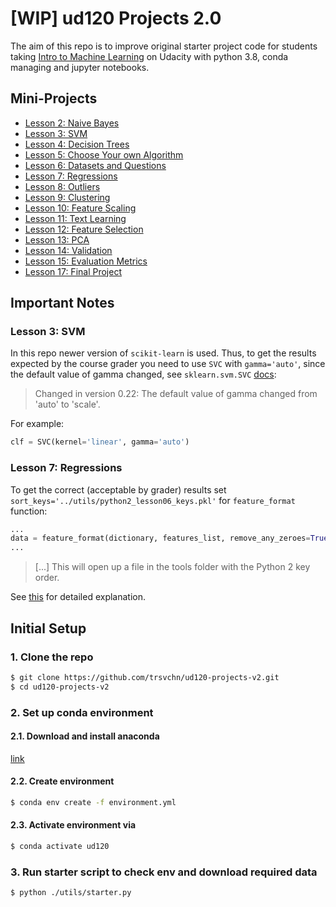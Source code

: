 # [WIP] ud120 Projects 2.0

The aim of this repo is to improve original starter project code for students taking
[Intro to Machine Learning](https://classroom.udacity.com/courses/ud120) on Udacity with
python 3.8, conda managing and jupyter notebooks.

## Mini-Projects

- [Lesson 2: Naive Bayes](./02-naive-bayes/nb_author_id.ipynb)
- [Lesson 3: SVM](./03-svm/svm_author_id.ipynb)
- [Lesson 4: Decision Trees](./04-decision-tree/dt_author_id.ipynb)
- [Lesson 5: Choose Your own Algorithm](./05-choose-your-own/your_algorithm.ipynb)
- [Lesson 6: Datasets and Questions](./06-datasets-questions/explore_enron_data.ipynb)
- [Lesson 7: Regressions](./07-regression/finance_regression.ipynb)
- [Lesson 8: Outliers](./08-outliers/outlier_removal_regression.ipynb)
- [Lesson 9: Clustering](09-10-k-means/k_means_cluster.ipynb)
- [Lesson 10: Feature Scaling](09-10-k-means/k_means_cluster.ipynb)
- [Lesson 11: Text Learning](11-text-learning/vectorize_text.ipynb)
- [Lesson 12: Feature Selection](12-feature-selection/find_signature.ipynb)
- [Lesson 13: PCA](13-pca/eigenfaces.ipynb)
- [Lesson 14: Validation](14-validation/validate_poi.ipynb)
- [Lesson 15: Evaluation Metrics](15-evaluation/evaluate_poi_identifier.ipynb)
- [Lesson 17: Final Project](final_project/poi_id.ipynb)

## Important Notes

### Lesson 3: SVM

In this repo newer version of `scikit-learn` is used. Thus, to get the results expected by the course grader
you need to use `SVC` with `gamma='auto'`, since the default value of gamma changed, see `sklearn.svm.SVC` [docs](https://scikit-learn.org/stable/modules/generated/sklearn.svm.SVC.html):
> Changed in version 0.22: The default value of gamma changed from 'auto' to 'scale'.

For example:

```python
clf = SVC(kernel='linear', gamma='auto')
```

### Lesson 7: Regressions

To get the correct (acceptable by grader) results set `sort_keys='../utils/python2_lesson06_keys.pkl'` for
`feature_format` function:

```python
...
data = feature_format(dictionary, features_list, remove_any_zeroes=True, sort_keys='../utils/python2_lesson06_keys.pkl')
...
```

> [...] This will open up a file in the tools folder with the Python 2 key order.

 See [this](https://classroom.udacity.com/courses/ud120/lessons/2301748537/concepts/30416086000923) for detailed explanation.


## Initial Setup

### 1. Clone the repo

```bash
$ git clone https://github.com/trsvchn/ud120-projects-v2.git
$ cd ud120-projects-v2
```

### 2. Set up conda environment

#### 2.1. Download and install anaconda

[link](https://www.anaconda.com/distribution/)

#### 2.2. Create environment

```bash
$ conda env create -f environment.yml
```

#### 2.3. Activate environment via

```bash
$ conda activate ud120
```

### 3. Run starter script to check env and download required data

```bash
$ python ./utils/starter.py
```
